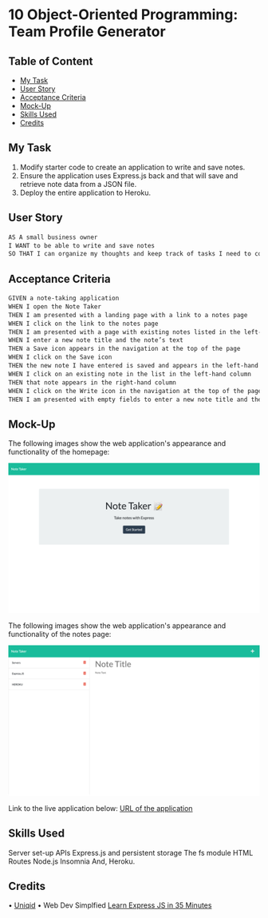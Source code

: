 # 10 Object-Oriented Programming: Team Profile Generator

## Table of Content

- [My Task](#my-task)
- [User Story](#user-story)
- [Acceptance Criteria](#acceptance-criteria)
- [Mock-Up](#mock-up)
- [Skills Used](#skills-used)
- [Credits](#credits)

## My Task

1. Modify starter code to create an application to write and save notes.
2. Ensure the application uses Express.js back and that will save and retrieve note data from a JSON file.
3. Deploy the entire application to Heroku.

## User Story

```md
AS A small business owner
I WANT to be able to write and save notes
SO THAT I can organize my thoughts and keep track of tasks I need to complete
```

## Acceptance Criteria

```md
GIVEN a note-taking application
WHEN I open the Note Taker
THEN I am presented with a landing page with a link to a notes page
WHEN I click on the link to the notes page
THEN I am presented with a page with existing notes listed in the left-hand column, plus empty fields to enter a new note title and the note’s text in the right-hand column
WHEN I enter a new note title and the note’s text
THEN a Save icon appears in the navigation at the top of the page
WHEN I click on the Save icon
THEN the new note I have entered is saved and appears in the left-hand column with the other existing notes
WHEN I click on an existing note in the list in the left-hand column
THEN that note appears in the right-hand column
WHEN I click on the Write icon in the navigation at the top of the page
THEN I am presented with empty fields to enter a new note title and the note’s text in the right-hand column
```

## Mock-Up

The following images show the web application's appearance and functionality of the homepage:

![Homepage](./assets/Note%20Taker%20Home%20pg.png)

The following images show the web application's appearance and functionality of the notes page:

![Notes page](./assets/Note%20Taker%20Notes%20pg.png)

Link to the live application below:
[URL of the application](https://newbold-note-taker.herokuapp.com/)

## Skills Used

Server set-up
APIs
Express.js and persistent storage
The fs module
HTML Routes
Node.js
Insomnia
And, Heroku.

## Credits

• [Uniqid](https://www.npmjs.com/package/uniqid)
• Web Dev Simplfied [Learn Express JS in 35 Minutes](https://www.youtube.com/watch?v=SccSCuHhOw0&t=628s)
